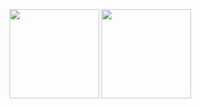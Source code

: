 <div>
    <a href="https://github.com/Thiago099"> </a>
    <img height="160em" src="https://github-readme-stats.vercel.app/api?username=Thiago099&show_icons=true&theme=dark&include_all_commits=true&count_private=true">
    <img height="160em" src="https://github-readme-stats.vercel.app/api/top-langs/?username=Thiago099&layout=compact&langs_count=7&theme=dark">
</div>
